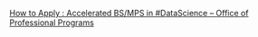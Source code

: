 [How to Apply : Accelerated BS/MPS in #DataScience – Office of Professional Programs](https://qi.tc/qi/114277)